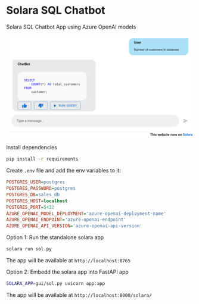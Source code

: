 # Solara SQL Chatbot 

Solara SQL Chatbot App using Azure OpenAI models

<div align="center">
    <img src="docs/imgs/chatbot-gui.png" alt="Chatbot GUI" width="500"/>
</div>


Install dependencies

```bash
pip install -r requirements
```

Create `.env` file and add the env variables to it:

```ini
POSTGRES_USER=postgres
POSTGRES_PASSWORD=postgres
POSTGRES_DB=sales_db
POSTGRES_HOST=localhost
POSTGRES_PORT=5432
AZURE_OPENAI_MODEL_DEPLOYMENT='azure-openai-deployment-name'
AZURE_OPENAI_ENDPOINT='azure-openai-endpoint'
AZURE_OPENAI_API_VERSION='azure-openai-api-version'
```


Option 1: Run the standalone solara app

```bash
solara run sol.py 
```

The app will be available at `http://localhost:8765`

Option 2: Embedd the solara app into FastAPI app

```bash
SOLARA_APP=gui/sol.py uvicorn app:app
```
The app will be available at `http://localhost:8000/solara/`
